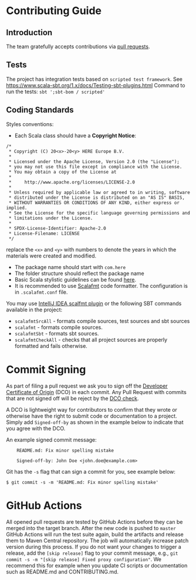 # Contributing Guide

## Introduction

The team gratefully accepts contributions via [pull requests](https://help.github.com/articles/about-pull-requests/).

## Tests

The project has integration tests based on `scripted test framework`.
See https://www.scala-sbt.org/1.x/docs/Testing-sbt-plugins.html
Command to run the tests: `sbt ';sbt-bom / scripted'`

## Coding Standards

Styles conventions:

- Each Scala class should have a **Copyright Notice**:
```text
/*
 * Copyright (C) 20<x>-20<y> HERE Europe B.V.
 *
 * Licensed under the Apache License, Version 2.0 (the "License");
 * you may not use this file except in compliance with the License.
 * You may obtain a copy of the License at
 *
 *     http://www.apache.org/licenses/LICENSE-2.0
 *
 * Unless required by applicable law or agreed to in writing, software
 * distributed under the License is distributed on an "AS IS" BASIS,
 * WITHOUT WARRANTIES OR CONDITIONS OF ANY KIND, either express or implied.
 * See the License for the specific language governing permissions and
 * limitations under the License.
 *
 * SPDX-License-Identifier: Apache-2.0
 * License-Filename: LICENSE
 */
```
replace the `<x>` and `<y>` with numbers to denote the years in which the materials were created and modified.
- The package name should start with `com.here`
- The folder structure should reflect the package name
- Basic Scala stylistic guidelines can be found [here](https://docs.scala-lang.org/style/).
- It is recommended to use [Scalafmt](https://scalameta.org/scalafmt/) code formatter. The configuration is in `.scalafmt.conf` file.

You may use [IntelliJ IDEA scalfmt plugin](https://plugins.jetbrains.com/plugin/8236-scalafmt)
or the following SBT commands available in the project:

* `scalafmtSrcAll` - formats compile sources, test sources and sbt sources
* `scalafmt` - formats compile sources.
* `scalafmtSbt` - formats sbt sources.
* `scalafmtCheckAll` - checks that all project sources are properly formatted and fails otherwise.

# Commit Signing

As part of filing a pull request we ask you to sign off the
[Developer Certificate of Origin](https://developercertificate.org/) (DCO) in each commit.
Any Pull Request with commits that are not signed off will be reject by the
[DCO check](https://probot.github.io/apps/dco/).

A DCO is lightweight way for contributors to confirm that they wrote or otherwise have the right
to submit code or documentation to a project. Simply add `Signed-off-by` as shown in the example below
to indicate that you agree with the DCO.

An example signed commit message:

```
    README.md: Fix minor spelling mistake

    Signed-off-by: John Doe <john.doe@example.com>
```

Git has the `-s` flag that can sign a commit for you, see example below:

`$ git commit -s -m 'README.md: Fix minor spelling mistake'`

# GitHub Actions
All opened pull requests are tested by GitHub Actions before they can be merged into the target branch.
After the new code is pushed to `master` GitHub Actions will run the test suite again, build the artifacts and release them
to Maven Central repository. The job will automatically increase patch version during this process.
If you do not want your changes to trigger a release, add the `[skip release]` flag to your commit message,
e.g., `git commit -s -m "[skip release] Fixed proxy configuration"`. We recommend this for example when you update
CI scripts or documentation such as README.md and CONTRIBUTING.md.